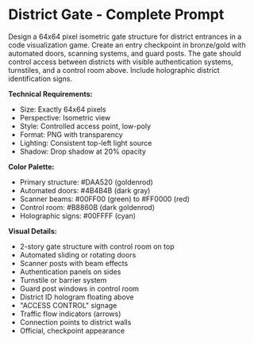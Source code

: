 # District Gate - Complete Prompt

Design a 64x64 pixel isometric gate structure for district entrances in a code visualization game. Create an entry checkpoint in bronze/gold with automated doors, scanning systems, and guard posts. The gate should control access between districts with visible authentication systems, turnstiles, and a control room above. Include holographic district identification signs.

**Technical Requirements:**
- Size: Exactly 64x64 pixels
- Perspective: Isometric view
- Style: Controlled access point, low-poly
- Format: PNG with transparency
- Lighting: Consistent top-left light source
- Shadow: Drop shadow at 20% opacity

**Color Palette:**
- Primary structure: #DAA520 (goldenrod)
- Automated doors: #4B4B4B (dark gray)
- Scanner beams: #00FF00 (green) to #FF0000 (red)
- Control room: #B8860B (dark goldenrod)
- Holographic signs: #00FFFF (cyan)

**Visual Details:**
- 2-story gate structure with control room on top
- Automated sliding or rotating doors
- Scanner posts with beam effects
- Authentication panels on sides
- Turnstile or barrier system
- Guard post windows in control room
- District ID hologram floating above
- "ACCESS CONTROL" signage
- Traffic flow indicators (arrows)
- Connection points to district walls
- Official, checkpoint appearance